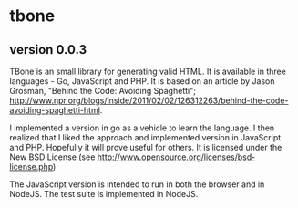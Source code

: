 tbone
=====
version 0.0.3
-------------

TBone is an small library for generating valid HTML. It is available in three languages - Go, JavaScript and PHP. It is based on an article by Jason Grosman, "Behind the Code: Avoiding Spaghetti"; http://www.npr.org/blogs/inside/2011/02/02/126312263/behind-the-code-avoiding-spaghetti-html.

I implemented a version in go as a vehicle to learn the language. I then realized that I liked the approach and implemented version in JavaScript and PHP. Hopefully it will prove useful for others. It is licensed under the New BSD License (see http://www.opensource.org/licenses/bsd-license.php)

The JavaScript version is intended to run in both the browser and in NodeJS. The test suite is implemented in NodeJS.
